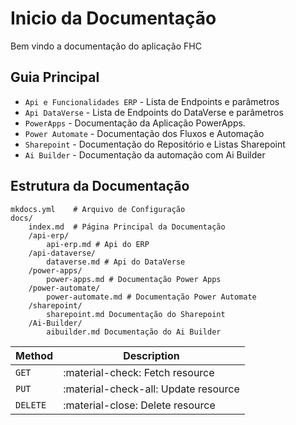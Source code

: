 # Inicio da Documentação

Bem vindo a documentação do aplicação FHC

## Guia Principal

* `Api e Funcionalidades ERP` - Lista de Endpoints e parâmetros
* `Api DataVerse` - Lista de Endpoints do DataVerse e parâmetros
* `PowerApps` - Documentação da Aplicação PowerApps.
* `Power Automate` - Documentação dos Fluxos e Automação
* `Sharepoint` - Documentação do Repositório e Listas Sharepoint
* `Ai Builder` - Documentação da automação com Ai Builder

## Estrutura da Documentação

    mkdocs.yml    # Arquivo de Configuração
    docs/
        index.md  # Página Principal da Documentação
        /api-erp/
            api-erp.md # Api do ERP
        /api-dataverse/
            dataverse.md # Api do DataVerse
        /power-apps/
            power-apps.md # Documentação Power Apps
        /power-automate/
            power-automate.md # Documentação Power Automate
        /sharepoint/
            sharepoint.md Documentação do Sharepoint
        /Ai-Builder/
            aibuilder.md Documentação do Ai Builder



| Method      | Description                          |
| ----------- | ------------------------------------ |
| `GET`       | :material-check:     Fetch resource  |
| `PUT`       | :material-check-all: Update resource |
| `DELETE`    | :material-close:     Delete resource |

